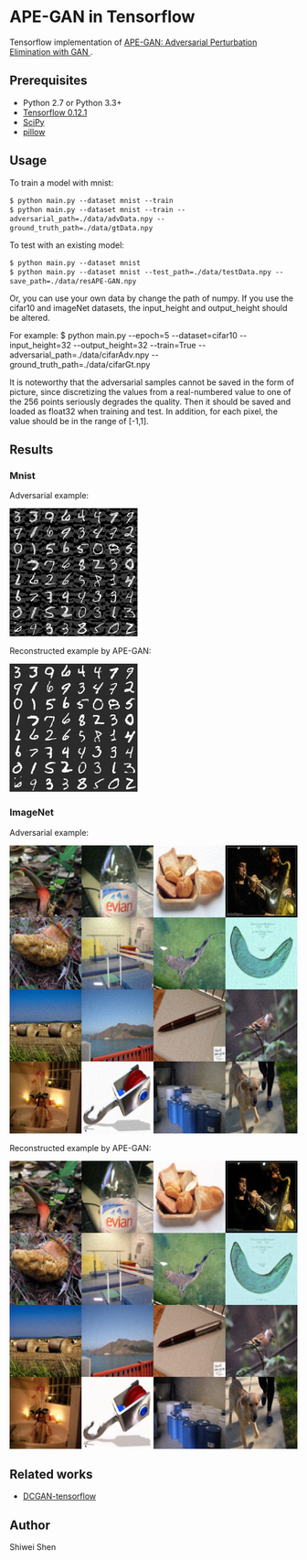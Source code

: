 # APE-GAN in Tensorflow

Tensorflow implementation of [APE-GAN: Adversarial Perturbation Elimination with GAN
](https://arxiv.org/pdf/1707.05474.pdf).

## Prerequisites

- Python 2.7 or Python 3.3+
- [Tensorflow 0.12.1](https://github.com/tensorflow/tensorflow/tree/r0.12)
- [SciPy](http://www.scipy.org/install.html)
- [pillow](https://github.com/python-pillow/Pillow)

## Usage

To train a model with mnist:

    $ python main.py --dataset mnist --train
    $ python main.py --dataset mnist --train --adversarial_path=./data/advData.npy --ground_truth_path=./data/gtData.npy
    
To test with an existing model:

    $ python main.py --dataset mnist
    $ python main.py --dataset mnist --test_path=./data/testData.npy --save_path=./data/resAPE-GAN.npy

Or, you can use your own data by change the path of numpy. If you use the cifar10 and imageNet datasets, the input_height and output_height should be altered.

For example:
    $ python main.py --epoch=5 --dataset=cifar10 --input_height=32 --output_height=32 --train=True --adversarial_path=./data/cifarAdv.npy --ground_truth_path=./data/cifarGt.npy

It is noteworthy that the adversarial samples cannot be
saved in the form of picture, since discretizing the values
from a real-numbered value to one of the 256 points seriously
degrades the quality. Then it should be saved and
loaded as float32 when training and test. In addition, for each pixel, 
the value should be in the range of [-1,1].

## Results
### Mnist
Adversarial example:

![result1](assets/mnist_adv.png)

Reconstructed example by APE-GAN:

![result2](assets/mnist_APE-GAN.png)

### ImageNet

Adversarial example:

![result3](assets/imageNet_adv.png)

Reconstructed example by APE-GAN:

![result4](assets/imageNet_APE-GAN.png)

## Related works

- [DCGAN-tensorflow](https://github.com/carpedm20/DCGAN-tensorflow)

## Author

Shiwei Shen
